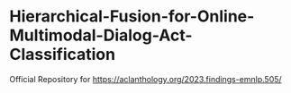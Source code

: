 # Hierarchical-Fusion-for-Online-Multimodal-Dialog-Act-Classification

Official Repository for https://aclanthology.org/2023.findings-emnlp.505/
